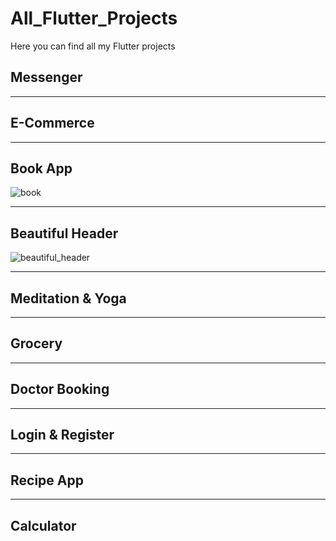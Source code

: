 # All_Flutter_Projects

Here you can find all my Flutter projects

## Messenger



___

## E-Commerce

___

## Book App

![book](https://user-images.githubusercontent.com/47221267/98983389-b506eb00-2546-11eb-9a1c-025d51c0408c.png)
___

## Beautiful Header

![beautiful_header](https://user-images.githubusercontent.com/47221267/98982265-18901900-2545-11eb-8a37-6008181e160f.jpg)

___

## Meditation & Yoga



___

## Grocery

___

## Doctor Booking


___

## Login & Register


___

## Recipe App

___

## Calculator
